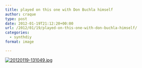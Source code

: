 ```yaml
---
title: played on this one with Don Buchla himself
author: craque
type: post
date: 2012-01-19T21:12:20+00:00
url: /2012/01/19/played-on-this-one-with-don-buchla-himself/
categories:
  - synthdiy
format: image

---
```

[<img src="/img/2012/01/20120119-131049.jpg" alt="20120119-131049.jpg" class="alignnone size-full" />][1]

 [1]: /img/2012/01/20120119-131049.jpg
